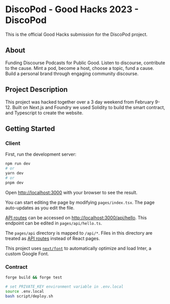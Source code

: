 # DiscoPod - Good Hacks 2023 - DiscoPod

This is the official Good Hacks submission for the DiscoPod project.

## About
Funding Discourse Podcasts for Public Good.
Listen to discourse, contribute to the cause. 
Mint a pod, become a host, choose a topic, fund a cause.
Build a personal brand through engaging community discourse.

## Project Description
This project was hacked together over a 3 day weekend from February 9-12. Built on Next.js and Foundry we used Solidity to build the smart contract, and Typescript to create the website.
## Getting Started

### Client

First, run the development server:

```bash
npm run dev
# or
yarn dev
# or
pnpm dev
```

Open [http://localhost:3000](http://localhost:3000) with your browser to see the result.

You can start editing the page by modifying `pages/index.tsx`. The page auto-updates as you edit the file.

[API routes](https://nextjs.org/docs/api-routes/introduction) can be accessed on [http://localhost:3000/api/hello](http://localhost:3000/api/hello). This endpoint can be edited in `pages/api/hello.ts`.

The `pages/api` directory is mapped to `/api/*`. Files in this directory are treated as [API routes](https://nextjs.org/docs/api-routes/introduction) instead of React pages.

This project uses [`next/font`](https://nextjs.org/docs/basic-features/font-optimization) to automatically optimize and load Inter, a custom Google Font.

### Contract

```bash
forge build && forge test

# set PRIVATE_KEY environment variable in .env.local
source .env.local
bash script/deploy.sh
```